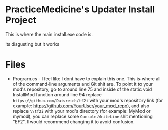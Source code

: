 # PracticeMedicine's Updater Install Project
This is where the main install.exe code is.

its disgusting but it works

# Files
- Program.cs - I feel like I dont have to explain this one. This is where all of the command-line arguments and Git shit are.
To point it to your mod's repository, go to around line 75 and inside of the static void InstallMod function around line 94
replace `https://github.com/Daisreich/tf2i` with your mod's repository link (for example: https://github.com/YourUser/your_mod_repo),
and also replace ``\\tf2i`` with your mod's directory (for example: MyMod or mymod), you can replace some `Console.WriteLine` shit
mentioning "EF2". I would recommend changing it to avoid confusion.
